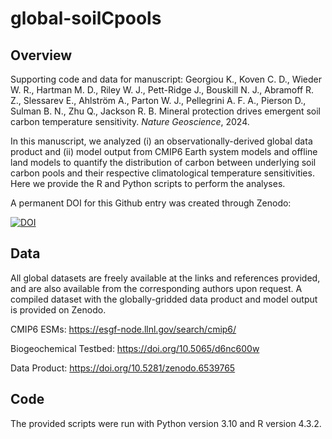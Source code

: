 # global-soilCpools

## Overview

Supporting code and data for manuscript: Georgiou K., Koven C. D., Wieder W. R., Hartman M. D., Riley W. J., Pett-Ridge J., Bouskill N. J., Abramoff R. Z., Slessarev E., Ahlström A., Parton W. J., Pellegrini A. F. A., Pierson D., Sulman B. N., Zhu Q., Jackson R. B. Mineral protection drives emergent soil carbon temperature sensitivity. _Nature Geoscience_, 2024.

In this manuscript, we analyzed (i) an observationally-derived global data product and (ii) model output from CMIP6 Earth system models and offline land models to quantify the distribution of carbon between underlying soil carbon pools and their respective climatological temperature sensitivities. Here we provide the R and Python scripts to perform the analyses. 

A permanent DOI for this Github entry was created through Zenodo:

[![DOI](https://zenodo.org/badge/doi/10.5281/zenodo.10515706.svg)](http://dx.doi.org/10.5281/zenodo.10515706)

## Data

All global datasets are freely available at the links and references provided, and are also available from the corresponding authors upon request. A compiled dataset with the globally-gridded data product and model output is provided on Zenodo.

CMIP6 ESMs: https://esgf-node.llnl.gov/search/cmip6/

Biogeochemical Testbed: https://doi.org/10.5065/d6nc600w

Data Product: https://doi.org/10.5281/zenodo.6539765

## Code

The provided scripts were run with Python version 3.10 and R version 4.3.2.

